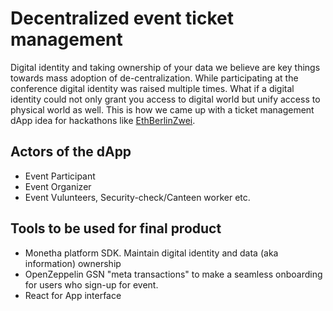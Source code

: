# Decentralized event ticket management

Digital identity and taking ownership of your data we believe are key things towards mass adoption of de-centralization. While participating at the conference digital identity was raised multiple times. What if a digital identity could not only grant you access to digital world but unify access to physical world as well. This is how we came up with a ticket management dApp idea for hackathons like [EthBerlinZwei](https://twitter.com/ETHBerlin).

## Actors of the dApp

- Event Participant
- Event Organizer
- Event Vulunteers, Security-check/Canteen worker etc.

## Tools to be used for final product

- Monetha platform SDK. Maintain digital identity and data (aka information) ownership
- OpenZeppelin GSN "meta transactions" to make a seamless onboarding for users who sign-up for event.
- React for App interface
